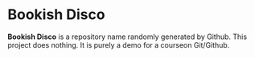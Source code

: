 # Bookish Disco

**Bookish Disco** is a repository name randomly generated by Github. This project does nothing. It is purely a demo for a courseon Git/Github.
